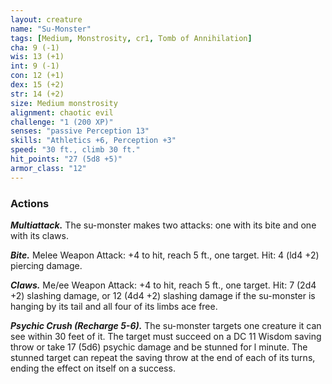 ```yaml
---
layout: creature
name: "Su-Monster"
tags: [Medium, Monstrosity, cr1, Tomb of Annihilation]
cha: 9 (-1)
wis: 13 (+1)
int: 9 (-1)
con: 12 (+1)
dex: 15 (+2)
str: 14 (+2)
size: Medium monstrosity
alignment: chaotic evil
challenge: "1 (200 XP)"
senses: "passive Perception 13"
skills: "Athletics +6, Perception +3"
speed: "30 ft., climb 30 ft."
hit_points: "27 (5d8 +5)"
armor_class: "12"
---
```


### Actions

***Multiattack.*** The su-monster makes two attacks: one with its bite and one with its claws.

***Bite.*** Melee Weapon Attack: +4 to hit, reach 5 ft., one target. Hit: 4 (ld4 +2) piercing damage.

***Claws.*** Me/ee Weapon Attack: +4 to hit, reach 5 ft., one target. Hit: 7 (2d4 +2) slashing damage, or 12 (4d4 +2) slashing damage if the su-monster is hanging by its tail and all four of its limbs ace free.

***Psychic Crush (Recharge 5-6).*** The su-monster targets one creature it can see within 30 feet of it. The target must succeed on a DC 11 Wisdom saving throw or take 17 (5d6) psychic damage and be stunned for l minute. The stunned target can repeat the saving throw at the end of each of its turns, ending the effect on itself on a success.